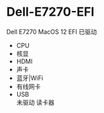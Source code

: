 # Dell-E7270-EFI
Dell E7270 MacOS 12 EFI
已驱动 
 - CPU 
 - 核显
 - HDMI
 - 声卡
 - 蓝牙|WiFi
 - 有线网卡
 - USB
<br>未驱动
 读卡器
